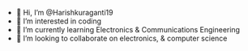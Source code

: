 - 👋 Hi, I’m @Harishkuraganti19
- 👀 I’m interested in coding
- 🌱 I’m currently learning Electronics & Communications Engineering
- 💞️ I’m looking to collaborate on electronics, & computer science

<!---
Harishkuraganti19/Harishkuraganti19 is a ✨ special ✨ repository because its `README.md` (this file) appears on your GitHub profile.
You can click the Preview link to take a look at your changes.
--->
